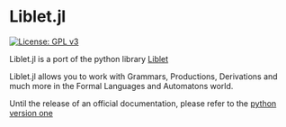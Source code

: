 # Liblet.jl

[![License: GPL v3](https://img.shields.io/badge/License-GPL%20v3-blue.svg)](http://www.gnu.org/licenses/gpl-3.0)

Liblet.jl is a port of the python library [Liblet](https://github.com/let-unimi/liblet)

Liblet.jl allows you to work with Grammars, Productions, Derivations and much more in the Formal Languages and Automatons world.

Until the release of an official documentation, please refer to the [python version one](https://liblet.rtfd.io/)